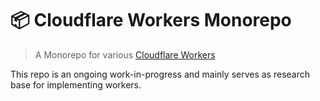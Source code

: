 # 📦 Cloudflare Workers Monorepo

> A Monorepo for various [Cloudflare Workers](https://developers.cloudflare.com/workers/)

This repo is an ongoing work-in-progress and mainly serves as research base for implementing workers.
